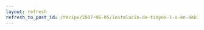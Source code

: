 ```yaml
---
layout: refresh
refresh_to_post_id: /recipe/2007-06-05/instalacin-de-tinyos-1-x-en-debian.html
---
```

